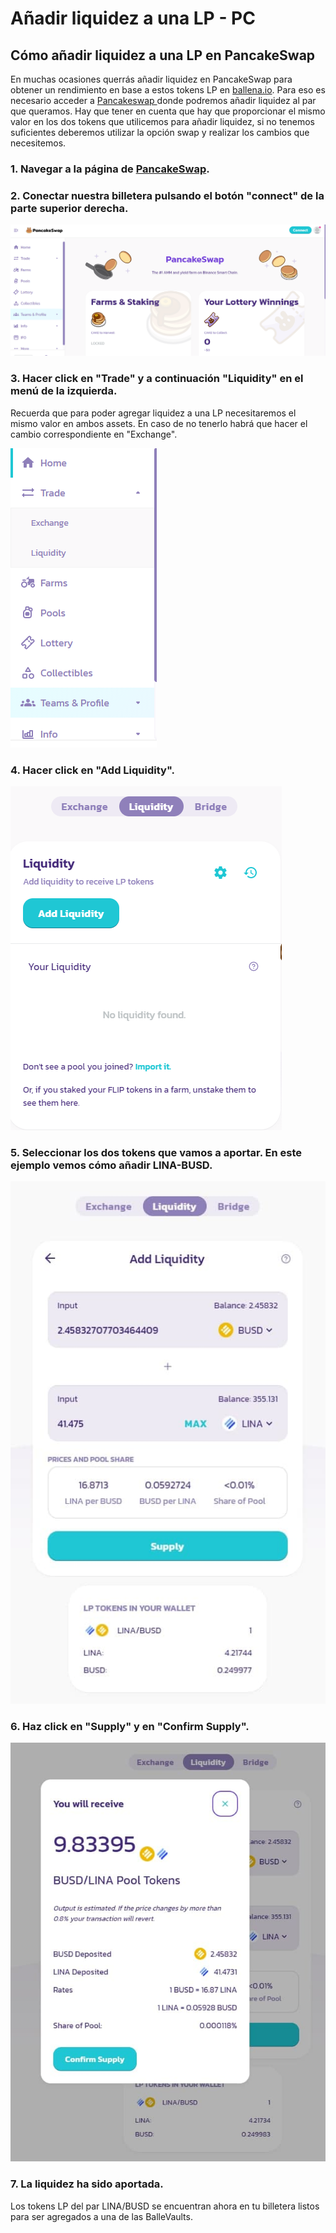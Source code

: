 # Añadir liquidez a una LP - PC

## Cómo añadir liquidez a una LP en PancakeSwap

En muchas ocasiones querrás añadir liquidez en PancakeSwap para obtener un rendimiento en base a estos tokens LP en [ballena.io](https://ballena.io/). Para eso es necesario acceder a [Pancakeswap ](https://pancakeswap.finance/)donde podremos añadir liquidez al par que queramos. Hay que tener en cuenta que hay que proporcionar el mismo valor en los dos tokens que utilicemos para añadir liquidez, si no tenemos suficientes deberemos utilizar la opción swap y realizar los cambios que necesitemos.



### 1. Navegar a la página de [PancakeSwap](https://pancakeswap.finance/).



### 2. Conectar nuestra billetera pulsando el botón "connect" de la parte superior derecha.



![](../../../.gitbook/assets/foto-1.png)



### 3. Hacer click en "Trade" y a continuación "Liquidity" en el menú de la izquierda.

Recuerda que para poder agregar liquidez a una LP necesitaremos el mismo valor en ambos assets. En caso de no tenerlo habrá que hacer el cambio correspondiente en "Exchange".



![](../../../.gitbook/assets/foto-2.png)



### 4. Hacer click en "Add Liquidity".



![](../../../.gitbook/assets/foto-3.png)

### 

### 5. Seleccionar los dos tokens que vamos a aportar. En este ejemplo vemos cómo añadir LINA-BUSD.



![](../../../.gitbook/assets/foto-4.jpg)



### 6. Haz click en "Supply" y en "Confirm Supply".



![](../../../.gitbook/assets/foto-5.jpg)



### 7. La liquidez ha sido aportada.

Los tokens LP del par LINA/BUSD se encuentran ahora en tu billetera listos para ser agregados a una de las BalleVaults.







